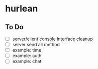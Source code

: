 # hurlean

## To Do
- [ ] server/client console interface cleanup
- [ ] server send all method
- [ ] example: time
- [ ] example: auth
- [ ] example: chat